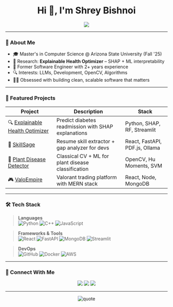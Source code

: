 <h1 align="center">Hi 👋, I'm Shrey Bishnoi</h1>

<p align="center">
  <a href="https://github.com/shrey-Bish">
    <img src="https://readme-typing-svg.herokuapp.com?font=Fira+Code&weight=500&size=25&duration=2000&pause=1000&center=true&vCenter=true&color=00F9FF&width=450&lines=Full+Stack+Developer;Machine+Learning+Enthusiast;Building+SkillSage+%F0%9F%94%A5;Explaining+AI+%E2%9A%AA;Always+learning+new+things..." />
  </a>
</p>

---

### 🧠 About Me
- 🎓 Master's in Computer Science @ Arizona State University (Fall '25)
- 🧬 Research: **Explainable Health Optimizer** – SHAP + ML interpretability
- 💼 Former Software Engineer with 2+ years experience
- 🔍 Interests: LLMs, Development, OpenCV, Algorithms
- 🧑‍💻 Obsessed with building clean, scalable software that matters

---

### 🚀 Featured Projects

| Project | Description | Stack |
|--------|-------------|--------|
| 🔍 [Explainable Health Optimizer](https://github.com/shrey-Bish/explainable-health-optimizer) | Predict diabetes readmission with SHAP explanations | Python, SHAP, RF, Streamlit |
| 🎯 [SkillSage](https://github.com/shrey-Bish/skillsage) | Resume skill extractor + gap analyzer for devs | React, FastAPI, PDF.js, Ollama |
| 🌾 [Plant Disease Detector](https://github.com/shrey-Bish/plant-disease-detection) | Classical CV + ML for plant disease classification | OpenCV, Hu Moments, SVM |
| 🎮 [ValoEmpire](https://github.com/shrey-Bish/valoempire) | Valorant trading platform with MERN stack | React, Node, MongoDB |

---

### 🛠️ Tech Stack

> **Languages**  
> ![Python](https://img.shields.io/badge/-Python-05122A?style=flat&logo=python) 
> ![C++](https://img.shields.io/badge/-C++-05122A?style=flat&logo=c%2B%2B) 
> ![JavaScript](https://img.shields.io/badge/-JavaScript-05122A?style=flat&logo=javascript)

> **Frameworks & Tools**  
> ![React](https://img.shields.io/badge/-React-05122A?style=flat&logo=react)
> ![FastAPI](https://img.shields.io/badge/-FastAPI-05122A?style=flat&logo=fastapi)
> ![MongoDB](https://img.shields.io/badge/-MongoDB-05122A?style=flat&logo=mongodb)
> ![Streamlit](https://img.shields.io/badge/-Streamlit-05122A?style=flat&logo=streamlit)

> **DevOps**  
> ![GitHub](https://img.shields.io/badge/-GitHub-05122A?style=flat&logo=github)
> ![Docker](https://img.shields.io/badge/-Docker-05122A?style=flat&logo=docker)
> ![AWS](https://img.shields.io/badge/-AWS-05122A?style=flat&logo=amazonaws)


---

### 🔗 Connect With Me

<p align="center">
  <a href="https://www.linkedin.com/in/shrey-bishnoi/"><img src="https://img.shields.io/badge/LinkedIn-blue?style=for-the-badge&logo=linkedin&logoColor=white" /></a>
  <a href="mailto:sbishnoi2000.sb@gmail.com"><img src="https://img.shields.io/badge/Gmail-D14836?style=for-the-badge&logo=gmail&logoColor=white" /></a>
  <a href="https://shrey-bish.vercel.app"><img src="https://img.shields.io/badge/Portfolio-000?style=for-the-badge&logo=vercel" /></a>
</p>

---

<p align="center">
  <img src="https://quotes-github-readme.vercel.app/api?type=horizontal&theme=dark" alt="quote" />
</p>
